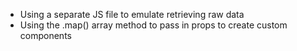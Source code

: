 - Using a separate JS file to emulate retrieving raw data
- Using the .map() array method to pass in props to create custom components